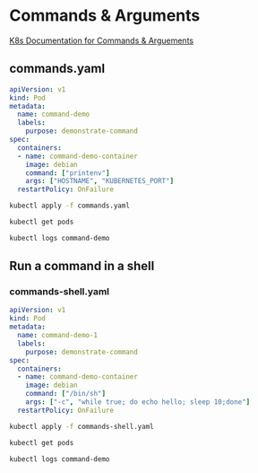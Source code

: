 # Commands & Arguments

[K8s Documentation for Commands & Arguements](https://kubernetes.io/docs/tasks/inject-data-application/define-command-argument-container/)

## commands.yaml

```yml
apiVersion: v1
kind: Pod
metadata:
  name: command-demo
  labels:
    purpose: demonstrate-command
spec:
  containers:
  - name: command-demo-container
    image: debian
    command: ["printenv"]
    args: ["HOSTNAME", "KUBERNETES_PORT"]
  restartPolicy: OnFailure
```

```bash
kubectl apply -f commands.yaml
```

```bash
kubectl get pods
```

```bash
kubectl logs command-demo
```

## Run a command in a shell

### commands-shell.yaml

```yml
apiVersion: v1
kind: Pod
metadata:
  name: command-demo-1
  labels:
    purpose: demonstrate-command
spec:
  containers:
  - name: command-demo-container
    image: debian
    command: ["/bin/sh"]
    args: ["-c", "while true; do echo hello; sleep 10;done"]
  restartPolicy: OnFailure
```

```bash
kubectl apply -f commands-shell.yaml
```

```bash
kubectl get pods
```

```bash
kubectl logs command-demo
```
